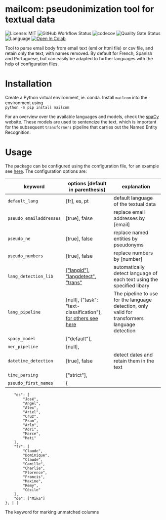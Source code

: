 # mailcom: pseudonimization tool for textual data
![License: MIT](https://img.shields.io/github/license/ssciwr/mailcom)
![GitHub Workflow Status](https://img.shields.io/github/actions/workflow/status/ssciwr/mailcom/ci.yml?branch=main)
![codecov](https://img.shields.io/codecov/c/github/ssciwr/mailcom)
![Quality Gate Status](https://sonarcloud.io/api/project_badges/measure?project=ssciwr_mailcom&metric=alert_status)
![Language](https://img.shields.io/github/languages/top/ssciwr/mailcom)
[![Open In Colab](https://colab.research.google.com/assets/colab-badge.svg)](https://colab.research.google.com/github/ssciwr/mailcom/blob/main/docs/source/notebooks/demo.ipynb)

Tool to parse email body from email text (eml or html file) or csv file, and retain only the text, with names removed. By default for French, Spanish and Portuguese, but can easily be adapted to further languages with the help of configuration files.

# Installation
Create a Python virtual environment, ie. conda. Install `mailcom` into the environment using  
`python -m pip install mailcom`

For an overview over the available languages and models, check the [spaCy](https://spacy.io/usage/models) website. These models are used to sentencize the text, which is important for the subsequent `transformers` pipeline that carries out the Named Entity Recognition.

# Usage

The package can be configured using the configuration file, for an example see [here](mailcom/default_settings.json). The configuration options are:

| keyword | options [default in parenthesis] | explanation |
| ------- | ------ | ------ |
| `default_lang` | [fr], es, pt | default language of the textual data |
| `pseudo_emailaddresses` | [true], false | replace email addresses by [email] |
| `pseudo_ne` | [true], false | replace named entities by pseudonyms |
| `pseudo_numbers` | [true], false | replace numbers by [number] |
| `lang_detection_lib` | [["langid"]](), ["langdetect"](), ["trans"]() | automatically detect language of each text using the specified libary |
| `lang_pipeline` | [null], {"task": "text-classification"}, [for others see here]() | The pipeline to use for the language detection, only valid for transformers language detection |
| `spacy_model` | ["default"], | |
| `ner_pipeline` | [null], | | 
| `datetime_detection` | [true], false | detect dates and retain them in the text |
| `time_parsing` | ["strict"], | |
| `pseudo_first_names` | {
        "es": [
            "José",
            "Angel",
            "Alex",
            "Ariel",
            "Cruz",
            "Fran",
            "Arlo",
            "Adri",
            "Marce",
            "Mati"
        ],
        "fr": [
            "Claude",
            "Dominique",
            "Claude",
            "Camille",
            "Charlie",
            "Florence",
            "Francis",
            "Maxime",
            "Remy",
            "Cécile"
        ],
        "de": ["Mika"]
    }, | |
The keyword for marking unmatched columns

